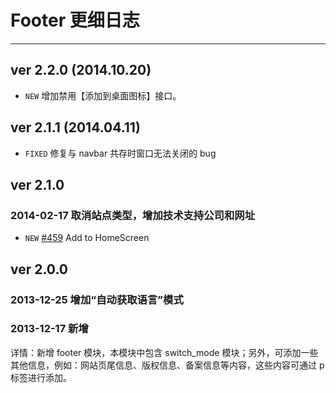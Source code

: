 # Footer 更细日志
---

## ver 2.2.0 (2014.10.20)

- `NEW` 增加禁用【添加到桌面图标】接口。

## ver 2.1.1 (2014.04.11)

- `FIXED` 修复与 navbar 共存时窗口无法关闭的 bug

## ver 2.1.0

### 2014-02-17 取消站点类型，增加技术支持公司和网址

- `NEW` [#459](https://github.com/allmobilize/issues/issues/459) Add to HomeScreen

## ver 2.0.0

### 2013-12-25 增加“自动获取语言”模式

### 2013-12-17 新增

详情：新增 footer 模块，本模块中包含 switch_mode 模块；另外，可添加一些其他信息，例如：网站页尾信息、版权信息、备案信息等内容，这些内容可通过 p 标签进行添加。